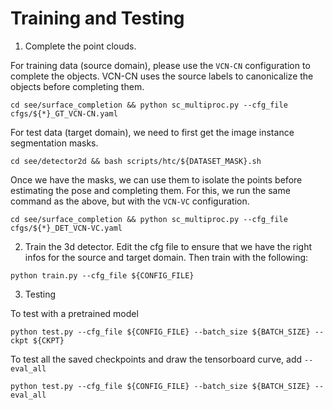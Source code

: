 # Training and Testing

1. Complete the point clouds. 

For training data (source domain), please use the `VCN-CN` configuration to complete the objects. VCN-CN uses the source labels to canonicalize the objects before completing them. 
```
cd see/surface_completion && python sc_multiproc.py --cfg_file cfgs/${*}_GT_VCN-CN.yaml
```

For test data (target domain), we need to first get the image instance segmentation masks.
```
cd see/detector2d && bash scripts/htc/${DATASET_MASK}.sh
```
Once we have the masks, we can use them to isolate the points before estimating the pose and completing them. For this, we run the same command as the above, but with the `VCN-VC` configuration.
```
cd see/surface_completion && python sc_multiproc.py --cfg_file cfgs/${*}_DET_VCN-VC.yaml
```

2. Train the 3d detector. Edit the cfg file to ensure that we have the right infos for the source and target domain. Then train with the following:
```
python train.py --cfg_file ${CONFIG_FILE}
```

3. Testing

To test with a pretrained model
```
python test.py --cfg_file ${CONFIG_FILE} --batch_size ${BATCH_SIZE} --ckpt ${CKPT}
```

To test all the saved checkpoints and draw the tensorboard curve, add `--eval_all`
```
python test.py --cfg_file ${CONFIG_FILE} --batch_size ${BATCH_SIZE} --eval_all
```
